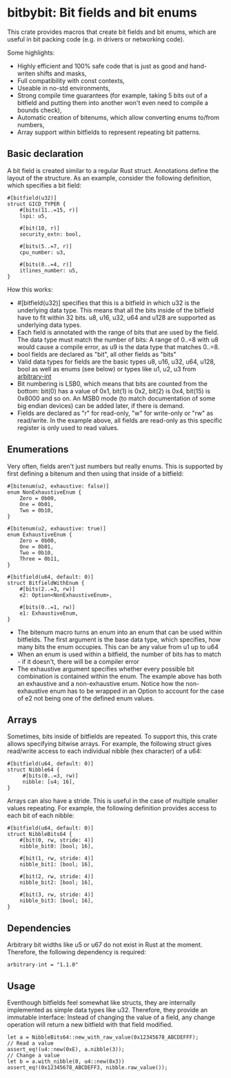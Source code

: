 # bitbybit: Bit fields and bit enums

This crate provides macros that create bit fields and bit enums, which are useful in bit packing code (e.g. in drivers
or networking code).

Some highlights:

- Highly efficient and 100% safe code that is just as good and hand-writen shifts and masks,
- Full compatibility with const contexts,
- Useable in no-std environments,
- Strong compile time guarantees (for example, taking 5 bits out of a bitfield and putting them into another won't even
  need to compile a bounds check),
- Automatic creation of bitenums, which allow converting enums to/from numbers,
- Array support within bitfields to represent repeating bit patterns.

## Basic declaration

A bit field is created similar to a regular Rust struct. Annotations define the layout of the structure. As an example,
consider the following definition, which specifies a bit field:

```
#[bitfield(u32)]
struct GICD_TYPER {
    #[bits(11..=15, r)]
    lspi: u5,

    #[bit(10, r)]
    security_extn: bool,

    #[bits(5..=7, r)]
    cpu_number: u3,

    #[bits(0..=4, r)]
    itlines_number: u5,
}
```

How this works:

- #[bitfield(u32)] specifies that this is a bitfield in which u32 is the underlying data type. This means that all the
  bits inside of the bitfield
  have to fit within 32 bits. u8, u16, u32, u64 and u128 are supported as underlying data types.
- Each field is annotated with the range of bits that are used by the field. The data type must match the number of
  bits: A range of 0..=8 with u8 would cause a compile error, as u9 is the data type that matches 0..=8.
- bool fields are declared as "bit", all other fields as "bits"
- Valid data types for fields are the basic types u8, u16, u32, u64, u128, bool as well as enums (see below) or types
  like u1, u2, u3 from [arbitrary-int](https://crates.io/crates/arbitrary-int)
- Bit numbering is LSB0, which means that bits are counted from the bottom: bit(0) has a value of 0x1, bit(1) is 0x2,
  bit(2) is 0x4, bit(15) is 0x8000 and so on. An MSB0 mode (to match documentation of some big endian devices) can be
  added later, if there is demand.
- Fields are declared as "r" for read-only, "w" for write-only or "rw" as read/write. In the example above, all fields
  are read-only as this specific register is only used to read values.

## Enumerations

Very often, fields aren't just numbers but really enums. This is supported by first defining a bitenum and then using
that inside of a bitfield:

```
#[bitenum(u2, exhaustive: false)]
enum NonExhaustiveEnum {
    Zero = 0b00,
    One = 0b01,
    Two = 0b10,
}

#[bitenum(u2, exhaustive: true)]
enum ExhaustiveEnum {
    Zero = 0b00,
    One = 0b01,
    Two = 0b10,
    Three = 0b11,
}

#[bitfield(u64, default: 0)]
struct BitfieldWithEnum {
    #[bits(2..=3, rw)]
    e2: Option<NonExhaustiveEnum>,

    #[bits(0..=1, rw)]
    e1: ExhaustiveEnum,
}
```

- The bitenum macro turns an enum into an enum that can be used within bitfields. The first argument is the base data
  type, which specifies, how many bits the enum occupies. This can be any value from u1 up to u64
- When an enum is used within a bitfield, the number of bits has to match - if it doesn't, there will be a compiler
  error
- The exhaustive argument specifies whether every possible bit combination is contained within the enum. The example
  above has both an exhaustive and a non-exhaustive enum. Notice how the non-exhaustive enum has to be wrapped in an
  Option to account for the case of e2 not being one of the defined enum values.

## Arrays

Sometimes, bits inside of bitfields are repeated. To support this, this crate allows specifying bitwise arrays. For
example, the following struct gives read/write access to each individual nibble (hex character) of a u64:

```
#[bitfield(u64, default: 0)]
struct Nibble64 {
     #[bits(0..=3, rw)]
     nibble: [u4; 16],
}
```

Arrays can also have a stride. This is useful in the case of multiple smaller values repeating. For example, the
following definition provides access to each bit of each nibble:

```
#[bitfield(u64, default: 0)]
struct NibbleBits64 {
    #[bit(0, rw, stride: 4)]
    nibble_bit0: [bool; 16],

    #[bit(1, rw, stride: 4)]
    nibble_bit1: [bool; 16],

    #[bit(2, rw, stride: 4)]
    nibble_bit2: [bool; 16],

    #[bit(3, rw, stride: 4)]
    nibble_bit3: [bool; 16],
}
```

## Dependencies

Arbitrary bit widths like u5 or u67 do not exist in Rust at the moment. Therefore, the following dependency is required:

```
arbitrary-int = "1.1.0"
```

## Usage

Eventhough bitfields feel somewhat like structs, they are internally implemented as simple data types like u32.
Therefore, they provide an immutable interface: Instead of changing the value of a field, any change operation will
return a new bitfield with that field modified.

```
let a = NibbleBits64::new_with_raw_value(0x12345678_ABCDEFFF);
// Read a value
assert_eq!(u4::new(0xE), a.nibble(3));
// Change a value
let b = a.with_nibble(0, u4::new(0x3))
assert_eq!(0x12345678_ABCDEFF3, nibble.raw_value());
```
